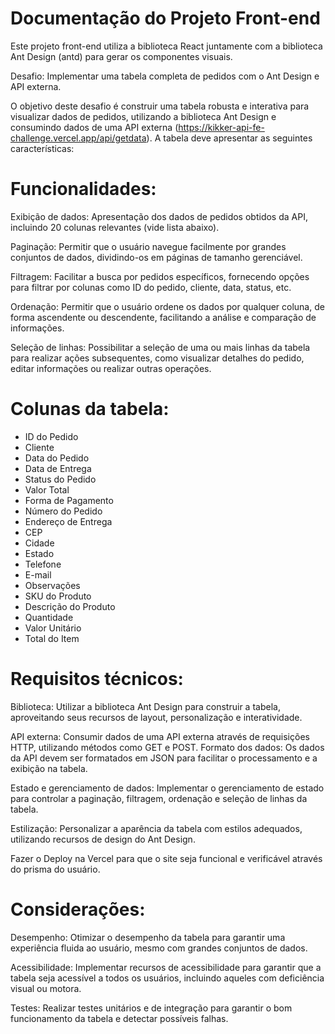# Documentação do Projeto Front-end

Este projeto front-end utiliza a biblioteca React juntamente com a biblioteca Ant Design (antd) para gerar os componentes visuais.

Desafio: Implementar uma tabela completa de pedidos com o Ant Design e API externa.

O objetivo deste desafio é construir uma tabela robusta e interativa para visualizar dados de pedidos, utilizando a biblioteca Ant Design e consumindo dados de uma API externa (https://kikker-api-fe-challenge.vercel.app/api/getdata). A tabela deve apresentar as seguintes características:

# Funcionalidades:

Exibição de dados: Apresentação dos dados de pedidos obtidos da API, incluindo 20 colunas relevantes (vide lista abaixo).

Paginação: Permitir que o usuário navegue facilmente por grandes conjuntos de dados, dividindo-os em páginas de tamanho gerenciável.

Filtragem: Facilitar a busca por pedidos específicos, fornecendo opções para filtrar por colunas como ID do pedido, cliente, data, status, etc.

Ordenação: Permitir que o usuário ordene os dados por qualquer coluna, de forma ascendente ou descendente, facilitando a análise e comparação de informações.

Seleção de linhas: Possibilitar a seleção de uma ou mais linhas da tabela para realizar ações subsequentes, como visualizar detalhes do pedido, editar informações ou realizar outras operações.

# Colunas da tabela:
* ID do Pedido
* Cliente
* Data do Pedido
* Data de Entrega
* Status do Pedido
* Valor Total
* Forma de Pagamento
* Número do Pedido
* Endereço de Entrega
* CEP
* Cidade
* Estado
* Telefone
* E-mail
* Observações
* SKU do Produto
* Descrição do Produto
* Quantidade
* Valor Unitário
* Total do Item

# Requisitos técnicos:

Biblioteca: Utilizar a biblioteca Ant Design para construir a tabela, aproveitando seus recursos de layout, personalização e interatividade.

API externa: Consumir dados de uma API externa através de requisições HTTP, utilizando métodos como GET e POST.
Formato dos dados: Os dados da API devem ser formatados em JSON para facilitar o processamento e a exibição na tabela.

Estado e gerenciamento de dados: Implementar o gerenciamento de estado para controlar a paginação, filtragem, ordenação e seleção de linhas da tabela.

Estilização: Personalizar a aparência da tabela com estilos adequados, utilizando recursos de design do Ant Design.

Fazer o Deploy na Vercel para que o site seja funcional e verificável através do prisma do usuário.

# Considerações:

Desempenho: Otimizar o desempenho da tabela para garantir uma experiência fluida ao usuário, mesmo com grandes conjuntos de dados.

Acessibilidade: Implementar recursos de acessibilidade para garantir que a tabela seja acessível a todos os usuários, incluindo aqueles com deficiência visual ou motora.

Testes: Realizar testes unitários e de integração para garantir o bom funcionamento da tabela e detectar possíveis falhas.
